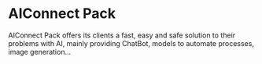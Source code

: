# AIConnect Pack
AIConnect Pack offers its clients a fast, easy and safe solution to their problems with AI, mainly providing ChatBot, models to automate processes, image generation...
